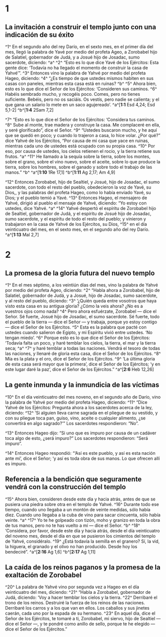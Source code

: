# 1 
## La invitación a construir el templo junto con una indicación de su éxito
^1^ En el segundo año del rey Darío, en el sexto mes, en el primer día del mes, llegó la palabra de Yavé por medio del profeta Ageo, a Zorobabel hijo de Salatiel, gobernador de Judá, y a Josué hijo de Josadac, sumo sacerdote, diciendo: ^a^ ^2^ “Esto es lo que dice Yavé de los Ejércitos: Esta gente dice: ‘Todavía no ha llegado el momento de construir la casa de Yahvé’”. ^3^ Entonces vino la palabra de Yahvé por medio del profeta Hageo, diciendo: ^4^ “¿Es tiempo de que ustedes mismos habiten en sus casas con paneles, mientras esta casa está en ruinas? ^b^ ^5^ Ahora bien, esto es lo que dice el Señor de los Ejércitos: ‘Consideren sus caminos. ^6^ Habéis sembrado mucho, y recogéis poco. Comes, pero no tienes suficiente. Bebéis, pero no os saciáis. Os vestís, pero nadie se calienta; y el que gana un salario lo mete en un saco agujereado’. 
^a^[**1:1** Esd 4,24; Esd 5,1-2] ^b^[**1:4** 2Sam 7,2]

^7^ “Esto es lo que dice el Señor de los Ejércitos: ‘Considera tus caminos. ^8^ Sube al monte, trae madera y construye la casa. Me complaceré en ella, y seré glorificado”, dice el Señor. ^9^ “Ustedes buscaron mucho, y he aquí que se quedó en poco; y cuando lo trajeron a casa, lo hice volar. ¿Por qué?” dice Yahvé de los Ejércitos, “Por causa de mi casa que yace en ruinas, mientras cada uno de ustedes está ocupado con su propia casa. ^10^ Por eso, por causa de ustedes, los cielos retienen el rocío, y la tierra retiene sus frutos. ^a^ ^11^ He llamado a la sequía sobre la tierra, sobre los montes, sobre el grano, sobre el vino nuevo, sobre el aceite, sobre lo que produce la tierra, sobre los hombres, sobre el ganado y sobre todo el trabajo de las manos.” ^b^ 
^a^[**1:10** 1Re 17,1] ^b^[**1:11** Ag 2,17; Am 4,9]

^12^ Entonces Zorobabel, hijo de Sealtiel, y Josué, hijo de Josadac, el sumo sacerdote, con todo el resto del pueblo, obedecieron la voz de Yavé, su Dios,, y las palabras del profeta Hageo, como lo había enviado Yavé, su Dios; y el pueblo temió a Yavé. ^13^ Entonces Hageo, el mensajero de Yahvé, dirigió al pueblo el mensaje de Yahvé, diciendo: “Yo estoy con ustedes, dice Yahvé. ^a^ ^14^ Yahvé despertó el espíritu de Zorobabel hijo de Sealtiel, gobernador de Judá, y el espíritu de Josué hijo de Josadac, sumo sacerdote, y el espíritu de todo el resto del pueblo; y vinieron y trabajaron en la casa de Yahvé de los Ejércitos, su Dios, ^15^ en el día veinticuatro del mes, en el sexto mes, en el segundo año del rey Darío.
^a^[**1:13** Mal 2,7]

# 2 
## La promesa de la gloria futura del nuevo templo
^1^ En el mes séptimo, a los veintiún días del mes, vino la palabra de Yahvé por medio del profeta Ageo, diciendo: ^2^ “Habla ahora a Zorobabel, hijo de Salatiel, gobernador de Judá, y a Josué, hijo de Josadac, sumo sacerdote, y al resto del pueblo, diciendo: ^3^ ‘¿Quién queda entre vosotros que haya visto esta casa en su antigua gloria? ¿Cómo la veis ahora? ¿No es a vuestros ojos como nada? ^4^ Pero ahora esfuérzate, Zorobabel — dice el Señor. Sé fuerte, Josué hijo de Josadac, el sumo sacerdote. Sé fuerte, todo el pueblo de la tierra — dice el Señor — y trabaja, porque yo estoy contigo — dice el Señor de los Ejércitos. ^5^ Esta es la palabra que pacté con ustedes cuando salieron de Egipto, y mi Espíritu vivió entre ustedes. ‘No tengan miedo’. ^6^ Porque esto es lo que dice el Señor de los Ejércitos: ‘Todavía falta un poco, y haré temblar los cielos, la tierra, el mar y la tierra seca; ^a^ ^7^ y haré temblar a todas las naciones. Vendrá el tesoro de todas las naciones, y llenaré de gloria esta casa, dice el Señor de los Ejércitos. ^8^ Mía es la plata y el oro, dice el Señor de los Ejércitos. ^9^ ‘La última gloria de esta casa será mayor que la primera’, dice el Señor de los Ejércitos; ‘y en este lugar daré la paz’, dice el Señor de los Ejércitos.”
^a^[**2:6** Heb 12,26]

## La gente inmunda y la inmundicia de las víctimas
^10^ En el día veinticuatro del mes noveno, en el segundo año de Darío, vino la palabra de Yahvé por medio del profeta Hageo, diciendo: ^11^ “Dice Yahvé de los Ejércitos: Pregunta ahora a los sacerdotes acerca de la ley, diciendo: ^12^ ‘Si alguien lleva carne sagrada en el pliegue de su vestido, y con su pliegue toca pan, guiso, vino, aceite o cualquier alimento, ¿se convertirá en algo sagrado?’” Los sacerdotes respondieron: “No”. 

^13^ Entonces Hageo dijo: “Si uno que es impuro por causa de un cadáver toca algo de esto, ¿será impuro?” Los sacerdotes respondieron: “Será impuro”. 

^14^ Entonces Hageo respondió: “‘Así es este pueblo, y así es esta nación ante mí’, dice el Señor; ‘y así es toda obra de sus manos. Lo que ofrecen allí es impuro. 

## Referencia a la bendición que seguramente vendrá con la construcción del templo
^15^ Ahora bien, consideren desde este día y hacia atrás, antes de que se pusiera una piedra sobre otra en el templo de Yahvé. ^16^ Durante todo ese tiempo, cuando uno llegaba a un montón de veinte medidas, sólo había diez. Cuando uno llegaba a la cuba de vino para sacar cincuenta, sólo había veinte. ^a^ ^17^ Yo te he golpeado con tizón, moho y granizo en toda la obra de tus manos, pero no te has vuelto a mí — dice el Señor. ^b^ ^18^ ‘Considera, por favor, desde este día y hacia atrás, desde el día veinticuatro del noveno mes, desde el día en que se pusieron los cimientos del templo de Yahvé, considéralo. ^19^ ¿Está todavía la semilla en el granero? Sí, la vid, la higuera, el granado y el olivo no han producido. Desde hoy los bendeciré”.
^a^[**2:16** Ag 1,6] ^b^[**2:17** Ag 1,11]

## La caída de los reinos paganos y la promesa de la exaltación de Zorobabel
^20^ La palabra de Yahvé vino por segunda vez a Hageo en el día veinticuatro del mes, diciendo: ^21^ “Habla a Zorobabel, gobernador de Judá, diciendo: ‘Voy a hacer temblar los cielos y la tierra. ^22^ Derribaré el trono de los reinos. Destruiré la fuerza de los reinos de las naciones. Derribaré los carros y a los que van en ellos. Los caballos y sus jinetes caerán, cada uno por la espada de su hermano. ^23^ En aquel día, dice el Señor de los Ejércitos, te tomaré a ti, Zorobabel, mi siervo, hijo de Sealtiel — dice el Señor —, y te pondré como anillo de sello, porque te he elegido — dice el Señor de los Ejércitos.” 